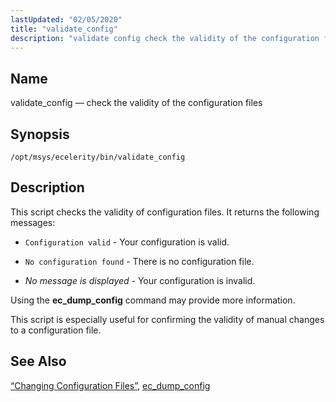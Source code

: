 ```yaml
---
lastUpdated: "02/05/2020"
title: "validate_config"
description: "validate config check the validity of the configuration files opt msys ecelerity bin validate config This script checks the validity of configuration files It returns the following messages Configuration valid Your configuration is valid No configuration found There is no configuration file No message is displayed Your configuration is invalid..."
---
```


<a name="executable.validate_config"></a> 
## Name

validate_config — check the validity of the configuration files

## Synopsis

`/opt/msys/ecelerity/bin/validate_config`

<a name="idp7288816"></a> 
## Description

This script checks the validity of configuration files. It returns the following messages:

*   `Configuration valid` - Your configuration is valid.

*   `No configuration found` - There is no configuration file.

*   *No message is displayed*                      - Your configuration is invalid.

Using the **ec_dump_config** command may provide more information.

This script is especially useful for confirming the validity of manual changes to a configuration file.

<a name="idp7296768"></a> 
## See Also

[“Changing Configuration Files”](/momentum/4/conf-overview#conf.manual.changes), [ec_dump_config](/momentum/4/executable/ec-dump-config)